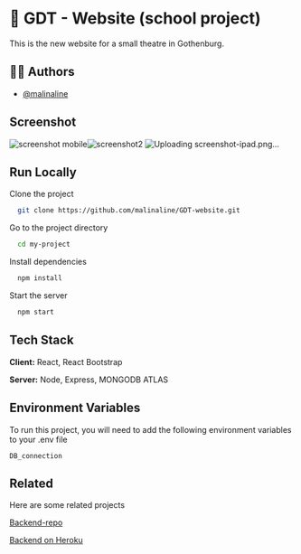 

# :rocket: GDT - Website (school project)

This is the new website for a small theatre in Gothenburg.

## 👩‍💻 Authors

- [@malinaline](https://www.github.com/malinaline)


## Screenshot

![screenshot mobile](https://user-images.githubusercontent.com/75427957/164499920-83ad450a-f368-4935-906c-ad9fc2c62c95.png)![screenshot2](https://user-images.githubusercontent.com/75427957/164499946-63d4fc7d-9096-449c-9759-e1943a0492b2.png)
![Uploading screenshot-ipad.png…]()



## Run Locally

Clone the project

```bash
  git clone https://github.com/malinaline/GDT-website.git
```

Go to the project directory

```bash
  cd my-project
```

Install dependencies

```bash
  npm install
```

Start the server

```bash
  npm start
```


## Tech Stack

**Client:** React, React Bootstrap

**Server:** Node, Express, MONGODB ATLAS


## Environment Variables

To run this project, you will need to add the following environment variables to your .env file

`DB_connection`



## Related

Here are some related projects

[Backend-repo](https://github.com/malinaline/gdt-website-backend)

[Backend on Heroku](https://gdt-backend.herokuapp.com/)



